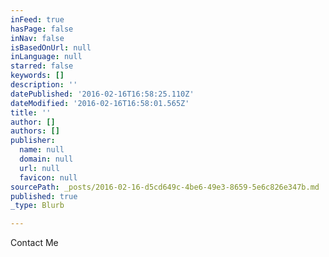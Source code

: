 ```yaml
---
inFeed: true
hasPage: false
inNav: false
isBasedOnUrl: null
inLanguage: null
starred: false
keywords: []
description: ''
datePublished: '2016-02-16T16:58:25.110Z'
dateModified: '2016-02-16T16:58:01.565Z'
title: ''
author: []
authors: []
publisher:
  name: null
  domain: null
  url: null
  favicon: null
sourcePath: _posts/2016-02-16-d5cd649c-4be6-49e3-8659-5e6c826e347b.md
published: true
_type: Blurb

---
```

Contact Me